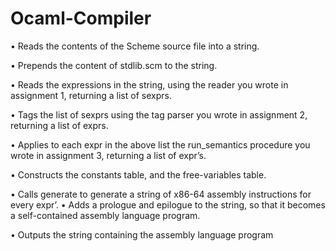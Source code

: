 # Ocaml-Compiler


• Reads the contents of the Scheme source file into a string.

• Prepends the content of stdlib.scm to the string.

• Reads the expressions in the string, using the reader you wrote in assignment 1, returning a
list of sexprs.

• Tags the list of sexprs using the tag parser you wrote in assignment 2, returning a list of
exprs.

• Applies to each expr in the above list the run_semantics procedure you wrote in assignment
3, returning a list of expr’s.

• Constructs the constants table, and the free-variables table.

• Calls generate to generate a string of x86-64 assembly instructions for every expr’.
• Adds a prologue and epilogue to the string, so that it becomes a self-contained assembly
language program.

• Outputs the string containing the assembly language program
